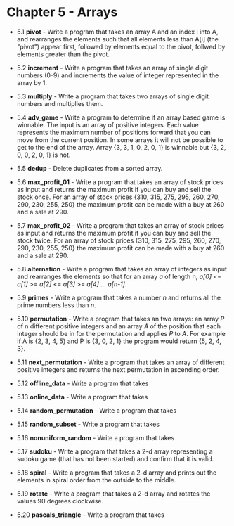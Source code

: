 # Chapter 5 - Arrays

- 5.1 **pivot** - Write a program that takes an array A and an index i into A, and rearranges the elements such that all elements less than A[i] (the "pivot") appear first, followed by elements equal to the pivot, follwed by elements greater than the pivot.

- 5.2 **increment** - Write a program that takes an array of single digit numbers (0-9) and increments the value of integer represented in the array by 1.

- 5.3 **multiply** - Write a program that takes two arrays of single digit numbers and multiplies them.

- 5.4 **adv_game** - Write a program to determine if an array based game is winnable. The input is an array of positive integers.  Each value represents the maximum number of positions forward that you can move from the current position. In some arrays it will not be possible to get to the end of the array. Array {3, 3, 1, 0, 2, 0, 1} is winnable but {3, 2, 0, 0, 2, 0, 1} is not.

- 5.5 **dedup** - Delete duplicates from a sorted array.

- 5.6 **max_profit_01** - Write a program that takes an array of stock prices as input and returns the maximum profit if you can buy and sell the stock once. For an array of stock prices {310, 315, 275, 295, 260, 270, 290, 230, 255, 250} the maximum profit can be made with a buy at 260 and a sale at 290.

- 5.7 **max_profit_02** - Write a program that takes an array of stock prices as input and returns the maximum profit if you can buy and sell the stock twice. For an array of stock prices {310, 315, 275, 295, 260, 270, 290, 230, 255, 250} the maximum profit can be made with a buy at 260 and a sale at 290.
 
- 5.8 **alternation** - Write a program that takes an array of integers as input and rearranges the elements so that for an array *a* of length n, *a[0]* <= *a[1]* >= *a[2]* <= *a[3]* >= *a[4]* *...* *a[n-1]*.

- 5.9 **primes** - Write a program that takes a number *n* and returns all the prime numbers less than *n*.

- 5.10 **permutation** - Write a program that takes an two arrays: an array *P* of n different positive integers and an array *A* of the position that each integer should be in for the permutation and applies *P* to *A*. For example if A is {2, 3, 4, 5} and P is {3, 0, 2, 1} the program would return {5, 2, 4, 3}.

- 5.11 **next_permutation** -  Write a program that takes an array of different positive integers and returns the next permutation in ascending order.

- 5.12 **offline_data** -  Write a program that takes

- 5.13 **online_data** -  Write a program that takes

- 5.14 **random_permutation** -  Write a program that takes

- 5.15 **random_subset** -  Write a program that takes

- 5.16 **nonuniform_random** -  Write a program that takes

- 5.17 **sudoku** -  Write a program that takes a 2-d array representing a sudoku game (that has not been started) and confirm that it is valid.

- 5.18 **spiral** -  Write a program that takes a 2-d array and prints out the elements in spiral order from the outside to the middle.

- 5.19 **rotate** -  Write a program that takes a 2-d array and rotates the values 90 degrees clockwise. 

- 5.20 **pascals_triangle** -  Write a program that takes

